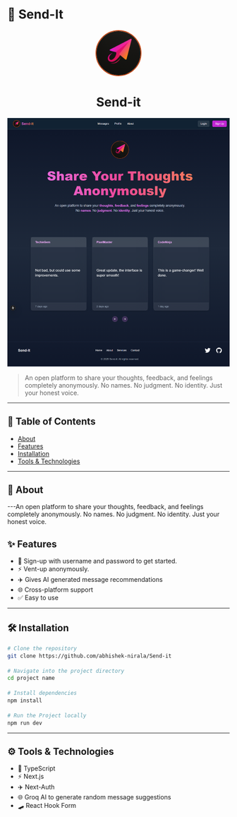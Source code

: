 # 🚀 Send-It

<p align="center">
  <img src="public/logo.png" alt="Send-it Logo" width="100" style="border-radius:50%; border:2px solid 	rgb(194, 65, 12)"/>
</p>

<h1 align="center">Send-it</h1>

![Home Page of Send-It](/public/send-itHome.png)

> An open platform to share your thoughts, feedback, and feelings completely anonymously.
> No names. No judgment. No identity. Just your honest voice.

---

## 📂 Table of Contents

- [About](#about)
- [Features](#features)
- [Installation](#installation)
- [Tools & Technologies](#tools)

---

## 📖 About

---An open platform to share your thoughts, feedback, and feelings completely anonymously.
No names. No judgment. No identity. Just your honest voice.

## ✨ Features

- 🔧 Sign-up with username and password to get started.
- ⚡ Vent-up anonymously.
- ✈️ Gives AI generated message recommendations
- 🌐 Cross-platform support
- ✅ Easy to use

---

## 🛠 Installation

```bash
# Clone the repository
git clone https://github.com/abhishek-nirala/Send-it

# Navigate into the project directory
cd project name

# Install dependencies
npm install

# Run the Project locally
npm run dev

```

---

## ⚙️ Tools & Technologies
- 🔧 TypeScript
- ⚡ Next.js
- ✈️ Next-Auth
- 🌐 Groq AI to generate random message suggestions
- 🛹 React Hook Form
